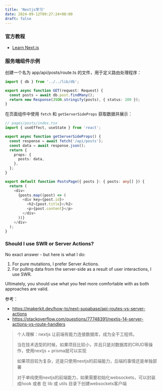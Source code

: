 ```yaml
---
title: 'Nextjs学习'
date: 2024-09-12T09:27:24+08:00
draft: false
---
```



### 官方教程

* [Learn Next.js](https://nextjs.org/learn/dashboard-app)

### 服务端组件示例

创建一个名为 app/api/posts/route.ts 的文件，用于定义路由处理程序：

```ts
import { db } from '../../lib/db';

export async function GET(request: Request) {
  const posts = await db.post.findMany();
  return new Response(JSON.stringify(posts), { status: 200 });
}
```

在页面组件中使用 `fetch` 和 `getServerSideProps` 获取数据并展示：

```ts
// pages/posts/index.tsx
import { useEffect, useState } from 'react';

export async function getServerSideProps() {
  const response = await fetch('/api/posts');
  const data = await response.json();
  return {
    props: {
      posts: data,
    },
  };
}

export default function PostsPage({ posts }: { posts: any[] }) {
  return (
    <div>
      {posts.map((post) => (
        <div key={post.id}>
          <h2>{post.title}</h2>
          <p>{post.content}</p>
        </div>
      ))}
    </div>
  );
}
```


### Should I use SWR or Server Actions?

No exact answer - but here is what I do:

1. For pure mutations, I prefer Server Actions.
2. For pulling data from the server-side as a result of user interactions, I use SWR.

Ultimately, you should use what you feel more comfortable with as both approaches are valid.

参考： 

* https://makerkit.dev/how-to/next-supabase/api-routes-vs-server-actions
* https://stackoverflow.com/questions/77748391/nextjs-14-server-actions-vs-route-handlers

> 个人理解：nextjs 让前端有能力连接数据库，成为全干工程师。
> 
> 当在技术选型的时候，如果项目比较小，并且只是对数据库的CRUD等操作，使用nextjs + prisma就可以实现
> 
> 如果项目较为复杂，还是只使用nextjs的前端能力，后端的事情还是单独部署
>
>   对于单纯使用nextjs的前端能力，如果需要初始化websockets，可以封装成hook 或者 在 lib 或 utils 目录下创建websockets客户端
